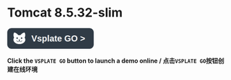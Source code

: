 # Tomcat 8.5.32-slim

<a href="https://www.vsplate.com/?docker-compose=https://github.com/vsplate/dcenvs/tomcat/8.5.32-slim"><img alt="VSPLATE GO" src="https://raw.githubusercontent.com/vsplate/images/master/vsgo_btn.png" width="200px"></a>

**Click the `VSPLATE GO` button to launch a demo online / 点击`VSPLATE GO`按钮创建在线环境**